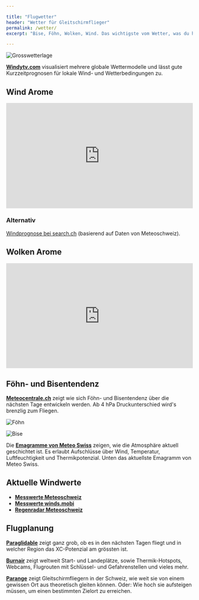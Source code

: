 ```yaml
---

title: "Flugwetter"
header: "Wetter für Gleitschirmflieger"
permalink: /wetter/
excerpt: "Bise, Föhn, Wolken, Wind. Das wichtigste vom Wetter, was du heute zum Fliegen brauchst auf einem Blick."

---
```


<style type="text/css">
	.container{
		position: relative;
		overflow: hidden;
		width: 100%;
		padding-top: 56.25%;
	}
	iframe{
		position: absolute;
		top: 0;
		left: 0;
		bottom: 0;
		right: 0;
		width: 100%;
		height: 100%;
	}
</style>

![Grosswetterlage](https://www.wetter.net/components/com_weather/data/images/grosswetterlage.jpg)

**[Windytv.com](https://www.windyty.com/)** visualisiert mehrere globale Wettermodelle und lässt gute Kurzzeitprognosen für lokale Wind- und Wetterbedingungen zu.

## Wind Arome

<div class="container">
	<iframe width="650" height="450" src="https://embed.windy.com/embed2.html?lat=46.473&lon=8.346&detailLat=46.473&detailLon=8.346&width=650&height=450&zoom=9&level=surface&overlay=wind&product=arome&menu=&message=&marker=&calendar=now&pressure=&type=map&location=coordinates&detail=&metricWind=default&metricTemp=default&radarRange=-1" frameborder="0"></iframe>
</div>

### Alternativ

[Windprognose bei search.ch](https://meteo.search.ch/wind/brig) (basierend auf Daten von Meteoschweiz).

## Wolken Arome

<div class="container">
	<iframe width="650" height="450" src="https://embed.windy.com/embed2.html?lat=46.473&lon=8.346&detailLat=46.473&detailLon=8.346&width=650&height=450&zoom=9&level=surface&overlay=clouds&product=arome&menu=&message=&marker=&calendar=now&pressure=&type=map&location=coordinates&detail=&metricWind=default&metricTemp=default&radarRange=-1" frameborder="0"></iframe>
</div>

## Föhn- und Bisentendenz

**[Meteocentrale.ch](http://www.meteocentrale.ch)** zeigt wie sich Föhn- und Bisentendenz über die nächsten Tage entwickeln werden. Ab 4 hPa Druckunterschied wird's brenzlig zum Fliegen.

![Föhn](http://www.meteocentrale.ch/uploads/pics/uwz-ch_foehn_en.png)

![Bise](http://www.meteocentrale.ch/uploads/pics/uwz-ch_bise_en.png)

Die **[Emagramme von Meteo Swiss](http://www.meteoswiss.admin.ch/home/measurement-and-forecasting-systems/atmosphere/radio-soundings.html)** zeigen, wie die Atmosphäre aktuell geschichtet ist. Es erlaubt Aufschlüsse über Wind, Temperatur, Luftfeuchtigkeit und Thermikpotenzial. Unten das aktuellste Emagramm von Meteo Swiss.


## Aktuelle Windwerte

- **[Messwerte Meteoschweiz](https://www.meteoschweiz.admin.ch/service-und-publikationen/applikationen/messwerte-und-messnetze.html#param=messwerte-windgeschwindigkeit-kmh-10min&lang=de)**
- **[Messwerte winds.mobi](https://winds.mobi/stations/map)**
- **[Regenradar Meteoschweiz](https://www.meteoschweiz.admin.ch/service-und-publikationen/applikationen/niederschlag.html)**

## Flugplanung

**[Paraglidable](https://paraglidable.com/?lat=46.643&lon=7.729&zoom=9)** zeigt ganz grob, ob es in den nächsten Tagen fliegt und in welcher Region das XC-Potenzial am grössten ist.

**[Burnair](https://www.burnair.cloud/)** zeigt weltweit Start- und Landeplätze, sowie Thermik-Hotspots, Webcams, Flugrouten mit Schlüssel- und Gefahrenstellen und vieles mehr. 

**[Parange](http://www.parange.ch/)** zeigt Gleitschirmfliegern in der Schweiz, wie weit sie von einem gewissen Ort aus theoretisch gleiten können. Oder: Wie hoch sie aufsteigen müssen, um einen bestimmten Zielort zu erreichen.